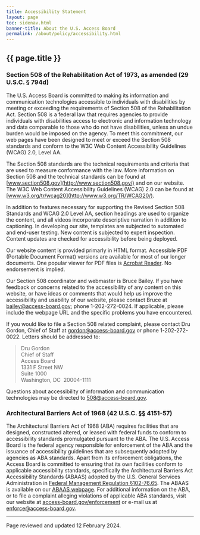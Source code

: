 ```yaml
---
title: Accessibility Statement
layout: page
toc: sidenav.html
banner-title: About the U.S. Access Board
permalink: /about/policy/accessibility.html
---
```


## {{ page.title }}

### Section 508 of the Rehabilitation Act of 1973, as amended (29 U.S.C. § 794d)

The U.S. Access Board is committed to making its information and communication technologies accessible to individuals with disabilities by meeting or exceeding the requirements of Section 508 of the Rehabilitation Act.  Section 508 is a federal law that requires agencies to provide individuals with disabilities access to electronic and information technology and data comparable to those who do not have disabilities, unless an undue burden would be imposed on the agency.  To meet this commitment, our web pages have been designed to meet or exceed the Section 508 standards and conform to the W3C Web Content Accessibility Guidelines (WCAG) 2.0, Level AA.

The Section 508 standards are the technical requirements and criteria that are used to measure conformance with the law.  More information on Section 508 and the technical standards can be found at [www.section508.gov](http://www.section508.gov/) and on our website. The W3C Web Content Accessibility Guidelines (WCAG) 2.0 can be found at [www.w3.org/tr/wcag20](http://www.w3.org/TR/WCAG20/).

In addition to features necessary for supporting the Revised Section 508 Standards and WCAG 2.0 Level AA, section headings are used to organize the content, and all videos incorporate descriptive narration in addition to captioning. In developing our site, templates are subjected to automated and end-user testing. New content is subjected to expert inspection.  Content updates are checked for accessibility before being deployed.

Our website content is provided primarly in HTML format.  Accessible PDF (Portable Document Format) versions are available for most of our longer documents.  One popular viewer for PDF files is [Acrobat Reader](https://get.adobe.com/reader/).  No endorsement is implied.

Our Section 508 coordinator and webmaster is Bruce Bailey.  If you have feedback or concerns related to the accessibility of any content on this website, or have ideas or comments that would help us improve the accessibility and usability of our website, please contact Bruce at <bailey@access-board.gov>; phone 1-202-272-0024.  If applicable, please include the webpage URL and the specific problems you have encountered.

If you would like to file a Section 508 related complaint, please contact Dru Gordon, Chief of Staff at <gordon@access-board.gov> or phone 1-202-272-0022.  Letters should be addressed to: 
> Dru Gordon \
> Chief of Staff \
> Access Board \
> 1331 F Street NW \
> Suite 1000 \
> Washington, DC&nbsp; 20004-1111

Questions about accessibility of information and communication technologies may be directed to <508@access-board.gov>.

### Architectural Barriers Act of 1968 (42 U.S.C. §§ 4151-57)

The Architectural Barriers Act of 1968 (ABA) requires facilities that are designed, constructed altered, or leased with federal funds to conform to accessibility standards promulgated pursuant to the ABA. The U.S. Access Board is the federal agency responsible for enforcement of the ABA and the issuance of accessibility guidelines that are subsequently adopted by agencies as ABA standards. Apart from its enforcement obligations, the Access Board is committed to ensuring that its own facilities conform to applicable accessibility standards, specifically the Architectural Barriers Act Accessibility Standards (ABAAS) adopted by the U.S. General Services Administration in [Federal Management Regulation §102-76.65](https://www.gsa.gov/policy-regulations/regulations/federal-management-regulation-fmr/i445613#i445698). The ABAAS is available on our [ABAAS webpage](http://www.access-board.gov/aba). For additional information on the ABA, or to file a complaint alleging violations of applicable ABA standards, visit our website at [access-board.gov/enforcement](https://www.access-board.gov/enforcement) or e-mail us at <enforce@access-board.gov>. 

--- 

Page reviewed and updated 12 February 2024.
